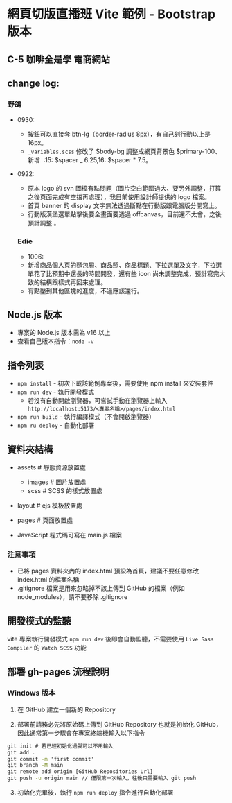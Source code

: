 # 網頁切版直播班 Vite 範例 - Bootstrap 版本

## C-5 咖啡全是學 電商網站

## change log:

### 野鴿

- 0930:
  - 按鈕可以直接套 btn-lg（border-radius 8px），有自己刻行動以上是 16px。
  - `_variables.scss` 修改了 $body-bg 調整成網頁背景色 $primary-100、新增  :15: $spacer \_ 6.25,16: $spacer \* 7.5。
- 0922:
  - 原本 logo 的 svn 圖檔有點問題（圖片空白範圍過大、要另外調整，打算之後頁面完成有空擋再處理），我目前使用設計師提供的 logo 檔案。
  - 首頁 banner 的 display 文字無法透過斷點在行動版跟電腦版分開寫上。
  - 行動版漢堡選單點擊後要全畫面要透過 offcanvas，目前還不太會，之後預計調整 。

  ### Edie

  - 1006:
  - 新增商品個人頁的麵包屑、商品照、商品標題、下拉選單及文字，下拉選單花了比預期中還長的時間開發，還有些 icon 尚未調整完成，預計寫完大致的結構跟樣式再回來處理。
  - 有點壓到其他區塊的進度，不過應該還行。

## Node.js 版本

- 專案的 Node.js 版本需為 v16 以上
- 查看自己版本指令：`node -v`

## 指令列表

- `npm install` - 初次下載該範例專案後，需要使用 npm install 來安裝套件
- `npm run dev` - 執行開發模式
  - 若沒有自動開啟瀏覽器，可嘗試手動在瀏覽器上輸入
    `http://localhost:5173/<專案名稱>/pages/index.html`
- `npm run build` - 執行編譯模式（不會開啟瀏覽器）
- `npm ru deploy` - 自動化部署

## 資料夾結構

- assets # 靜態資源放置處

  - images # 圖片放置處
  - scss # SCSS 的樣式放置處

- layout # ejs 模板放置處
- pages # 頁面放置處

- JavaScript 程式碼可寫在 main.js 檔案

### 注意事項

- 已將 pages 資料夾內的 index.html 預設為首頁，建議不要任意修改 index.html 的檔案名稱
- .gitignore 檔案是用來忽略掉不該上傳到 GitHub 的檔案（例如 node_modules），請不要移除 .gitignore

## 開發模式的監聽

vite 專案執行開發模式 `npm run dev` 後即會自動監聽，不需要使用 `Live Sass Compiler` 的 `Watch SCSS` 功能

## 部署 gh-pages 流程說明

### Windows 版本

1. 在 GitHub 建立一個新的 Repository

2. 部署前請務必先將原始碼上傳到 GitHub Repository 也就是初始化 GitHub，因此通常第一步驟會在專案終端機輸入以下指令

```cmd
git init # 若已經初始化過就可以不用輸入
git add .
git commit -m 'first commit'
git branch -M main
git remote add origin [GitHub Repositories Url]
git push -u origin main // 僅限第一次輸入，往後只需要輸入 git push
```

3. 初始化完畢後，執行 `npm run deploy` 指令進行自動化部署
